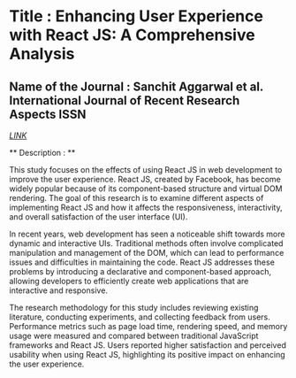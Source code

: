 # Title : Enhancing User Experience with React JS: A Comprehensive Analysis

## Name of the Journal :  Sanchit Aggarwal et al. International Journal of Recent Research Aspects ISSN

[_LINK_](https://ijrra.net/Vol5issue1/IJRRA-05-01-27.pdf)

** Description : **

This study focuses on the effects of using React JS in web development to improve the user experience. React JS, created by Facebook, has become widely popular because of its component-based structure and virtual DOM rendering. The goal of this research is to examine different aspects of implementing React JS and how it affects the responsiveness, interactivity, and overall satisfaction of the user interface (UI).

In recent years, web development has seen a noticeable shift towards more dynamic and interactive UIs. Traditional methods often involve complicated manipulation and management of the DOM, which can lead to performance issues and difficulties in maintaining the code. React JS addresses these problems by introducing a declarative and component-based approach, allowing developers to efficiently create web applications that are interactive and responsive.

The research methodology for this study includes reviewing existing literature, conducting experiments, and collecting feedback from users. Performance metrics such as page load time, rendering speed, and memory usage were measured and compared between traditional JavaScript frameworks and React JS. Users reported higher satisfaction and perceived usability when using React JS, highlighting its positive impact on enhancing the user experience.



